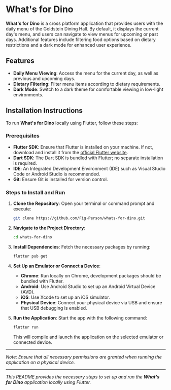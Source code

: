 # What's for Dino

**What's for Dino** is a cross platform application that provides users with the daily menu of the Goldstein Dining Hall. By default, it displays the current day's menu, and users can navigate to view menus for upcoming or past days. Additional features include filtering food options based on dietary restrictions and a dark mode for enhanced user experience.

## Features

- **Daily Menu Viewing**: Access the menu for the current day, as well as previous and upcoming days.
- **Dietary Filtering**: Filter menu items according to dietary requirements.
- **Dark Mode**: Switch to a dark theme for comfortable viewing in low-light environments.

## Installation Instructions

To run **What's for Dino** locally using Flutter, follow these steps:

### Prerequisites

- **Flutter SDK**: Ensure that Flutter is installed on your machine. If not, download and install it from the [official Flutter website](https://flutter.dev/docs/get-started/install).
- **Dart SDK**: The Dart SDK is bundled with Flutter; no separate installation is required.
- **IDE**: An Integrated Development Environment (IDE) such as Visual Studio Code or Android Studio is recommended.
- **Git**: Ensure Git is installed for version control.

### Steps to Install and Run

1. **Clone the Repository**:
   Open your terminal or command prompt and execute:
   ```bash
   git clone https://github.com/Fig-Person/whats-for-dino.git
   ```

2. **Navigate to the Project Directory**:
   ```bash
   cd whats-for-dino
   ```

3. **Install Dependencies**:
   Fetch the necessary packages by running:
   ```bash
   flutter pub get
   ```

4. **Set Up an Emulator or Connect a Device**:
   - **Chrome**: Run locally on Chrome, development packages should be bundled with Flutter.
   - **Android**: Use Android Studio to set up an Android Virtual Device (AVD).
   - **iOS**: Use Xcode to set up an iOS simulator.
   - **Physical Device**: Connect your physical device via USB and ensure that USB debugging is enabled.

5. **Run the Application**:
   Start the app with the following command:
   ```bash
   flutter run
   ```
   This will compile and launch the application on the selected emulator or connected device.

---

*Note: Ensure that all necessary permissions are granted when running the application on a physical device.*

---

*This README provides the necessary steps to set up and run the **What's for Dino** application locally using Flutter.* 